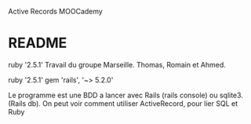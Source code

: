 Active Records MOOCademy

# README
ruby '2.5.1'
Travail du groupe Marseille.
Thomas, Romain et Ahmed.

ruby '2.5.1'
gem 'rails', '~> 5.2.0'

Le programme est une BDD a lancer avec Rails (rails console) ou sqlite3. (Rails db).
On peut voir comment utiliser ActiveRecord, pour lier SQL et Ruby
